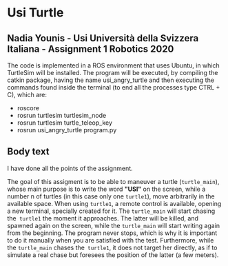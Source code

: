 # Usi Turtle

## **Nadia Younis** - Usi Università della Svizzera Italiana - Assignment 1 Robotics 2020

The code is implemented in a ROS environment that uses Ubuntu, in which TurtleSim will be installed. The program will be executed, by compiling the catkin package, having the name usi_angry_turtle and then executing the commands found inside the terminal (to end all the processes type CTRL + C), which are:

- roscore
- rosrun turtlesim turtlesim_node
- rosrun turtlesim turtle_teleop_key 
- rosrun usi_angry_turtle program.py

## Body text

I have done all the points of the assignment.

The goal of this assigment is to be able to maneuver a turtle (`turtle_main`), whose main purpose is to write the word **"USI"** on the screen, while a number n of turtles (in this case only one `turtle1`), move arbitrarily in the available space.
When using `turtle1`, a remote control is available, opening a new terminal, specially created for it.
The `turtle_main` will start chasing the` turtle1` the moment it approaches. The latter will be killed, and spawned again on the screen, while the `turtle_main` will start writing again from the beginning.
The program never stops, which is why it is important to do it manually when you are satisfied with the test.
Furthermore, while the `turtle_main` chases the` turtle1`, it does not target her directly, as if to simulate a real chase but foresees the position of the latter (a few meters).

